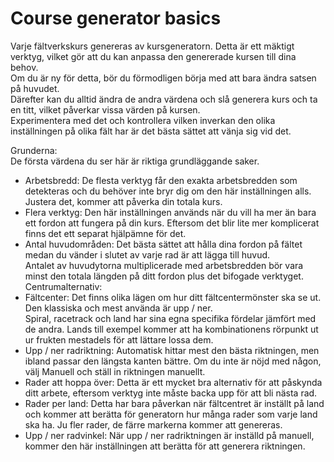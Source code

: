 # Course generator basics

  
Varje fältverkskurs genereras av kursgeneratorn. Detta är ett mäktigt verktyg, vilket gör att du kan anpassa den genererade kursen till dina behov.  
Om du är ny för detta, bör du förmodligen börja med att bara ändra satsen på huvudet.  
Därefter kan du alltid ändra de andra värdena och slå generera kurs och ta en titt, vilket påverkar vissa värden på kursen.  
Experimentera med det och kontrollera vilken inverkan den olika inställningen på olika fält har är det bästa sättet att vänja sig vid det.  

  
Grunderna:  
De första värdena du ser här är riktiga grundläggande saker.  
- Arbetsbredd: De flesta verktyg får den exakta arbetsbredden som detekteras och du behöver inte bryr dig om den här inställningen alls. Justera det, kommer att påverka din totala kurs.  
- Flera verktyg: Den här inställningen används när du vill ha mer än bara ett fordon att fungera på din kurs. Eftersom det blir lite mer komplicerat finns det ett separat hjälpämne för det.  
- Antal huvudområden: Det bästa sättet att hålla dina fordon på fältet medan du vänder i slutet av varje rad är att lägga till huvud.  
Antalet av huvudytorna multiplicerade med arbetsbredden bör vara minst den totala längden på ditt fordon plus det bifogade verktyget.  
Centrumalternativ:  
- Fältcenter: Det finns olika lägen om hur ditt fältcentermönster ska se ut. Den klassiska och mest använda är upp / ner.  
Spiral, racetrack och land har sina egna specifika fördelar jämfört med de andra. Lands till exempel kommer att ha kombinationens rörpunkt ut ur frukten mestadels för att lättare lossa dem.  
- Upp / ner radriktning: Automatisk hittar mest den bästa riktningen, men ibland passar den längsta kanten bättre. Om du inte är nöjd med någon, välj Manuell och ställ in riktningen manuellt.  
- Rader att hoppa över: Detta är ett mycket bra alternativ för att påskynda ditt arbete, eftersom verktyg inte måste backa upp för att bli nästa rad.  
- Rader per land: Detta har bara påverkan när fältcentret är inställt på land och kommer att berätta för generatorn hur många rader som varje land ska ha. Ju fler rader, de färre markerna kommer att genereras.  
- Upp / ner radvinkel: När upp / ner radriktningen är inställd på manuell, kommer den här inställningen att berätta för att generera riktningen.  

